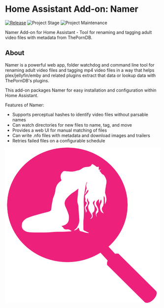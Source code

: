 # Home Assistant Add-on: Namer

[![Release][release-shield]][release] ![Project Stage][project-stage-shield] ![Project Maintenance][maintenance-shield]

Namer Add-on for Home Assistant - Tool for renaming and tagging adult video files with metadata from ThePornDB.

## About

Namer is a powerful web app, folder watchdog and command line tool for renaming adult video files and tagging mp4 video files in a way that helps plex/jellyfin/emby and related plugins extract that data or lookup data with ThePornDB's plugins.

This add-on packages Namer for easy installation and configuration within Home Assistant.

Features of Namer:
- Supports perceptual hashes to identify video files without parsable names
- Can watch directories for new files to name, tag, and move
- Provides a web UI for manual matching of files
- Can write .nfo files with metadata and download images and trailers
- Retries failed files on a configurable schedule

![Namer Logo](https://raw.githubusercontent.com/ThePornDatabase/namer/main/logo/namer.png)

[release-shield]: https://img.shields.io/badge/version-v1.0.0-blue.svg
[release]: https://github.com/brunzbrunz/namer-addon
[project-stage-shield]: https://img.shields.io/badge/project%20stage-experimental-yellow.svg
[maintenance-shield]: https://img.shields.io/maintenance/yes/2025.svg
